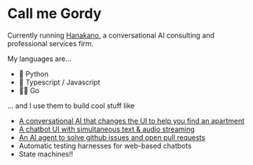 # Call me Gordy

<!--
**Gordon-BP/Gordon-BP** is a ✨ _special_ ✨ repository because its `README.md` (this file) appears on your GitHub profile.

Here are some ideas to get you started:

- 🔭 I’m currently working on ...
- 🌱 I’m currently learning ...
- 👯 I’m looking to collaborate on ...
- 🤔 I’m looking for help with ...
- 💬 Ask me about ...
- 📫 How to reach me: ...
- 😄 Pronouns: ...
- ⚡ Fun fact: ...
-->

Currently running [Hanakano](https://www.hanakano.com), a conversational AI consulting and professional services firm.

My languages are...
- 🐍 Python
- 🤷 Typescript / Javascript
- 🏃‍♂️ Go

... and I use them to build cool stuff like
* [A conversational AI that changes the UI to help you find an apartment](https://re-bot-demo.vercel.app/)
* [A chatbot UI with simultaneous text & audio streaming](https://github.com/Gordon-BP/text-audio-ui-demo)
* [An AI agent to solve github issues and open pull requests](https://github.com/Gordon-BP/taylor-the-frontend-dev)
* Automatic testing harnesses for web-based chatbots
* State machines!!
